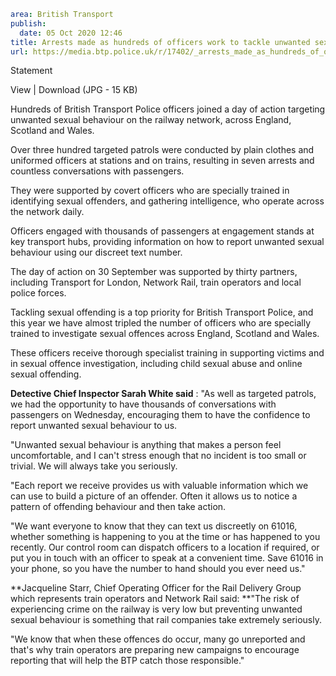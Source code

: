 ```yaml
area: British Transport
publish:
  date: 05 Oct 2020 12:46
title: Arrests made as hundreds of officers work to tackle unwanted sexual behaviour
url: https://media.btp.police.uk/r/17402/_arrests_made_as_hundreds_of_officers_work_to_tac
```

Statement

View | Download (JPG - 15 KB)

Hundreds of British Transport Police officers joined a day of action targeting unwanted sexual behaviour on the railway network, across England, Scotland and Wales.

Over three hundred targeted patrols were conducted by plain clothes and uniformed officers at stations and on trains, resulting in seven arrests and countless conversations with passengers.

They were supported by covert officers who are specially trained in identifying sexual offenders, and gathering intelligence, who operate across the network daily.

Officers engaged with thousands of passengers at engagement stands at key transport hubs, providing information on how to report unwanted sexual behaviour using our discreet text number.

The day of action on 30 September was supported by thirty partners, including Transport for London, Network Rail, train operators and local police forces.

Tackling sexual offending is a top priority for British Transport Police, and this year we have almost tripled the number of officers who are specially trained to investigate sexual offences across England, Scotland and Wales.

These officers receive thorough specialist training in supporting victims and in sexual offence investigation, including child sexual abuse and online sexual offending.

**Detective Chief Inspector Sarah White said** : "As well as targeted patrols, we had the opportunity to have thousands of conversations with passengers on Wednesday, encouraging them to have the confidence to report unwanted sexual behaviour to us.

"Unwanted sexual behaviour is anything that makes a person feel uncomfortable, and I can't stress enough that no incident is too small or trivial. We will always take you seriously.

"Each report we receive provides us with valuable information which we can use to build a picture of an offender. Often it allows us to notice a pattern of offending behaviour and then take action.

"We want everyone to know that they can text us discreetly on 61016, whether something is happening to you at the time or has happened to you recently. Our control room can dispatch officers to a location if required, or put you in touch with an officer to speak at a convenient time. Save 61016 in your phone, so you have the number to hand should you ever need us."

 **Jacqueline Starr, Chief Operating Officer for the Rail Delivery Group which represents train operators and Network Rail said: **"The risk of experiencing crime on the railway is very low but preventing unwanted sexual behaviour is something that rail companies take extremely seriously.

"We know that when these offences do occur, many go unreported and that's why train operators are preparing new campaigns to encourage reporting that will help the BTP catch those responsible."
